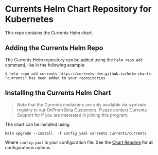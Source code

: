 # Currents Helm Chart Repository for Kubernetes

This repo contains the Currents Helm chart.

## Adding the Currents Helm Repo

The Currents Helm repository can be added using the `helm repo add` command, like
in the following example:

```
$ helm repo add currents https://currents-dev.github.io/helm-charts
"currents" has been added to your repositories
```

## Installing the Currents Helm Chart

> Note that the Currents containers are only available via a private registry to our OnPrem Beta Customers. Please context Currents Support for if you are interested in joining this program.

The chart can be installed using:

```
helm upgrade --install  -f config.yaml currents currents/currents
```

Where `config.yaml` is your configuration file. See the [Chart Readme](https://github.com/currents-dev/helm-charts) for all configurations options.